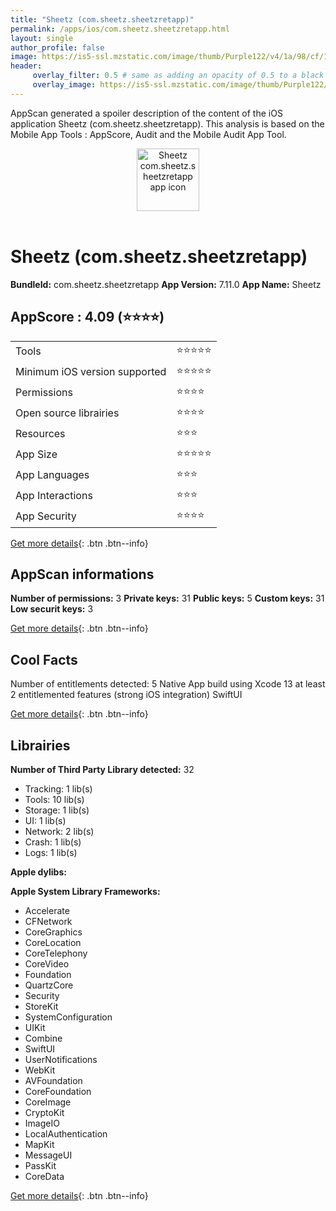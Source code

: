 ```yaml
---
title: "Sheetz (com.sheetz.sheetzretapp)"
permalink: /apps/ios/com.sheetz.sheetzretapp.html
layout: single
author_profile: false
image: https://is5-ssl.mzstatic.com/image/thumb/Purple122/v4/1a/98/cf/1a98cf60-9ebd-23f4-4bac-19bec90408f8/AppIconRedesign-1x_U007emarketing-0-5-0-85-220.png/512x512bb.jpg
header: 
     overlay_filter: 0.5 # same as adding an opacity of 0.5 to a black background
     overlay_image: https://is5-ssl.mzstatic.com/image/thumb/Purple122/v4/1a/98/cf/1a98cf60-9ebd-23f4-4bac-19bec90408f8/AppIconRedesign-1x_U007emarketing-0-5-0-85-220.png/512x512bb.jpg
---
```

AppScan generated a spoiler description of the content of the iOS application Sheetz (com.sheetz.sheetzretapp). This analysis is based on the Mobile App Tools : AppScore, Audit and the Mobile Audit App Tool.

  
  
<div style="text-align: center;"><img src="https://is5-ssl.mzstatic.com/image/thumb/Purple122/v4/1a/98/cf/1a98cf60-9ebd-23f4-4bac-19bec90408f8/AppIconRedesign-1x_U007emarketing-0-5-0-85-220.png/512x512bb.jpg" width="100" height="100" alt="Sheetz com.sheetz.sheetzretapp app icon"></div></br>
  
# Sheetz (com.sheetz.sheetzretapp)

**BundleId:** com.sheetz.sheetzretapp
**App Version:** 7.11.0
**App Name:** Sheetz


## AppScore : 4.09 (⭐️⭐️⭐️⭐️) 

<table>
<tr><td> Tools </td><td> ⭐️⭐️⭐️⭐️⭐️ </td></tr>
<tr><td> Minimum iOS version supported </td><td> ⭐️⭐️⭐️⭐️⭐️ </td></tr>
<tr><td> Permissions </td><td> ⭐️⭐️⭐️⭐️ </td></tr>
<tr><td> Open source librairies </td><td> ⭐️⭐️⭐️⭐️ </td></tr>
<tr><td> Resources </td><td> ⭐️⭐️⭐️ </td></tr>
<tr><td> App Size </td><td> ⭐️⭐️⭐️⭐️⭐️ </td></tr>
<tr><td> App Languages </td><td> ⭐️⭐️⭐️ </td></tr>
<tr><td> App Interactions </td><td> ⭐️⭐️⭐️ </td></tr>
<tr><td> App Security </td><td> ⭐️⭐️⭐️⭐️ </td></tr>
</table>

[Get more details](/pricing.html){: .btn .btn--info}  
  
## AppScan informations 

**Number of permissions:** 3
**Private keys:** 31
**Public keys:** 5
**Custom keys:** 31
**Low securit keys:** 3
  
[Get more details](/pricing.html){: .btn .btn--info}

## Cool Facts

Number of entitlements detected: 5
Native App
build using Xcode 13
at least 2 entitlemented features (strong iOS integration)
SwiftUI
  
[Get more details](/pricing.html){: .btn .btn--info}

## Librairies 
**Number of Third Party Library detected:** 32
- Tracking: 1 lib(s)
- Tools: 10 lib(s)
- Storage: 1 lib(s)
- UI: 1 lib(s)
- Network: 2 lib(s)
- Crash: 1 lib(s)
- Logs: 1 lib(s)

**Apple dylibs:**


**Apple System Library Frameworks:**
- Accelerate
- CFNetwork
- CoreGraphics
- CoreLocation
- CoreTelephony
- CoreVideo
- Foundation
- QuartzCore
- Security
- StoreKit
- SystemConfiguration
- UIKit
- Combine
- SwiftUI
- UserNotifications
- WebKit
- AVFoundation
- CoreFoundation
- CoreImage
- CryptoKit
- ImageIO
- LocalAuthentication
- MapKit
- MessageUI
- PassKit
- CoreData


  
[Get more details](/pricing.html){: .btn .btn--info}

